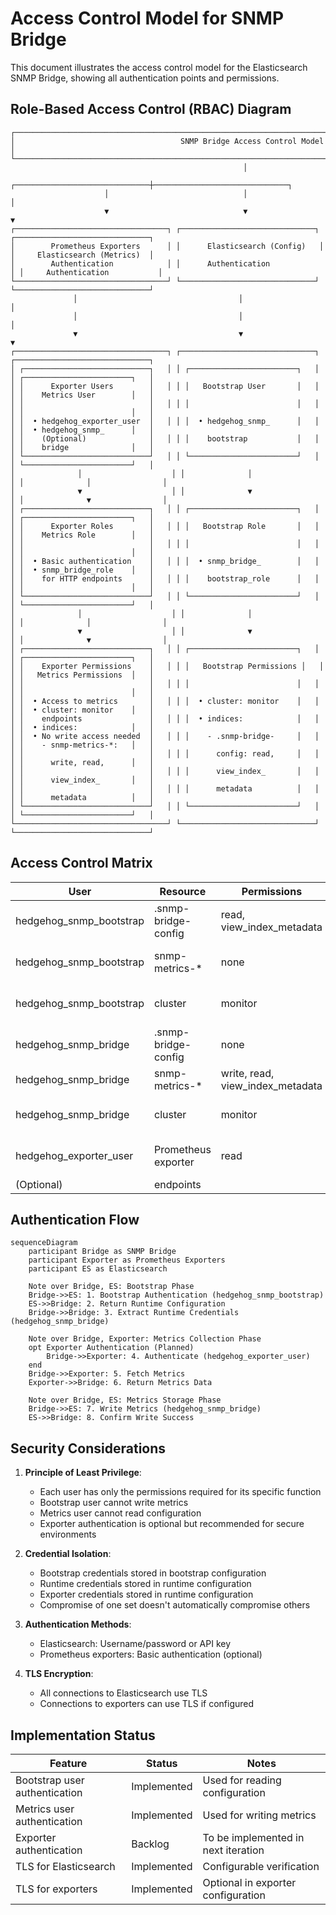 # Access Control Model for SNMP Bridge

This document illustrates the access control model for the Elasticsearch SNMP Bridge, showing all authentication points and permissions.

## Role-Based Access Control (RBAC) Diagram

```
┌──────────────────────────────────────────────────────────────────────────────────────────────────────────┐
│                                     SNMP Bridge Access Control Model                                      │
└──────────────────────────────────────────────────────────────────────────────────────────────────────────┘
                                                    │
                     ┌──────────────────────────────┼──────────────────────────────┐
                     │                              │                              │
                     ▼                              ▼                              ▼
┌──────────────────────────────────┐ ┌──────────────────────────────┐ ┌──────────────────────────────┐
│        Prometheus Exporters      │ │      Elasticsearch (Config)   │ │     Elasticsearch (Metrics)  │
│        Authentication            │ │      Authentication            │ │     Authentication           │
└──────────────────────────────────┘ └──────────────────────────────┘ └──────────────────────────────┘
              │                                    │                              │
              │                                    │                              │
              ▼                                    ▼                              ▼
┌──────────────────────────────────┐ ┌──────────────────────────────┐ ┌──────────────────────────────┐
│ ┌────────────────────────────┐   │ │ ┌────────────────────────┐   │ │ ┌────────────────────────┐   │
│ │      Exporter Users        │   │ │ │   Bootstrap User       │   │ │ │    Metrics User        │   │
│ │                            │   │ │ │                        │   │ │ │                        │   │
│ │  • hedgehog_exporter_user  │   │ │ │  • hedgehog_snmp_      │   │ │ │  • hedgehog_snmp_      │   │
│ │    (Optional)              │   │ │ │    bootstrap           │   │ │ │    bridge              │   │
│ └────────────────────────────┘   │ │ └────────────────────────┘   │ │ └────────────────────────┘   │
│              │                    │ │              │                │ │              │                │
│              ▼                    │ │              ▼                │ │              ▼                │
│ ┌────────────────────────────┐   │ │ ┌────────────────────────┐   │ │ ┌────────────────────────┐   │
│ │      Exporter Roles        │   │ │ │   Bootstrap Role       │   │ │ │    Metrics Role        │   │
│ │                            │   │ │ │                        │   │ │ │                        │   │
│ │  • Basic authentication    │   │ │ │  • snmp_bridge_        │   │ │ │  • snmp_bridge_role    │   │
│ │    for HTTP endpoints      │   │ │ │    bootstrap_role      │   │ │ │                        │   │
│ └────────────────────────────┘   │ │ └────────────────────────┘   │ │ └────────────────────────┘   │
│              │                    │ │              │                │ │              │                │
│              ▼                    │ │              ▼                │ │              ▼                │
│ ┌────────────────────────────┐   │ │ ┌────────────────────────┐   │ │ ┌────────────────────────┐   │
│ │    Exporter Permissions    │   │ │ │   Bootstrap Permissions │   │ │ │   Metrics Permissions  │   │
│ │                            │   │ │ │                        │   │ │ │                        │   │
│ │  • Access to metrics       │   │ │ │  • cluster: monitor    │   │ │ │  • cluster: monitor    │   │
│ │    endpoints               │   │ │ │  • indices:            │   │ │ │  • indices:            │   │
│ │  • No write access needed  │   │ │ │    - .snmp-bridge-     │   │ │ │    - snmp-metrics-*:   │   │
│ │                            │   │ │ │      config: read,     │   │ │ │      write, read,      │   │
│ │                            │   │ │ │      view_index_       │   │ │ │      view_index_       │   │
│ │                            │   │ │ │      metadata          │   │ │ │      metadata          │   │
│ └────────────────────────────┘   │ │ └────────────────────────┘   │ │ └────────────────────────┘   │
└──────────────────────────────────┘ └──────────────────────────────┘ └──────────────────────────────┘
```

## Access Control Matrix

| User                    | Resource                   | Permissions                      | Purpose                           |
|-------------------------|----------------------------|----------------------------------|-----------------------------------|
| hedgehog_snmp_bootstrap | .snmp-bridge-config        | read, view_index_metadata        | Read runtime configuration        |
| hedgehog_snmp_bootstrap | snmp-metrics-*             | none                             | No metrics access needed          |
| hedgehog_snmp_bootstrap | cluster                    | monitor                          | Basic cluster health monitoring   |
| hedgehog_snmp_bridge    | .snmp-bridge-config        | none                             | No config access needed           |
| hedgehog_snmp_bridge    | snmp-metrics-*             | write, read, view_index_metadata | Write metrics data                |
| hedgehog_snmp_bridge    | cluster                    | monitor                          | Basic cluster health monitoring   |
| hedgehog_exporter_user  | Prometheus exporter        | read                             | Access metrics endpoints          |
| (Optional)              | endpoints                  |                                  |                                   |

## Authentication Flow

```mermaid
sequenceDiagram
    participant Bridge as SNMP Bridge
    participant Exporter as Prometheus Exporters
    participant ES as Elasticsearch

    Note over Bridge, ES: Bootstrap Phase
    Bridge->>ES: 1. Bootstrap Authentication (hedgehog_snmp_bootstrap)
    ES->>Bridge: 2. Return Runtime Configuration
    Bridge->>Bridge: 3. Extract Runtime Credentials (hedgehog_snmp_bridge)

    Note over Bridge, Exporter: Metrics Collection Phase
    opt Exporter Authentication (Planned)
        Bridge->>Exporter: 4. Authenticate (hedgehog_exporter_user)
    end
    Bridge->>Exporter: 5. Fetch Metrics
    Exporter->>Bridge: 6. Return Metrics Data

    Note over Bridge, ES: Metrics Storage Phase
    Bridge->>ES: 7. Write Metrics (hedgehog_snmp_bridge)
    ES->>Bridge: 8. Confirm Write Success
```

## Security Considerations

1. **Principle of Least Privilege**:
   - Each user has only the permissions required for its specific function
   - Bootstrap user cannot write metrics
   - Metrics user cannot read configuration
   - Exporter authentication is optional but recommended for secure environments

2. **Credential Isolation**:
   - Bootstrap credentials stored in bootstrap configuration
   - Runtime credentials stored in runtime configuration
   - Exporter credentials stored in runtime configuration
   - Compromise of one set doesn't automatically compromise others

3. **Authentication Methods**:
   - Elasticsearch: Username/password or API key
   - Prometheus exporters: Basic authentication (optional)

4. **TLS Encryption**:
   - All connections to Elasticsearch use TLS
   - Connections to exporters can use TLS if configured

## Implementation Status

| Feature                           | Status      | Notes                                     |
|-----------------------------------|-------------|-------------------------------------------|
| Bootstrap user authentication     | Implemented | Used for reading configuration            |
| Metrics user authentication       | Implemented | Used for writing metrics                  |
| Exporter authentication           | Backlog     | To be implemented in next iteration       |
| TLS for Elasticsearch             | Implemented | Configurable verification                 |
| TLS for exporters                 | Implemented | Optional in exporter configuration        |
